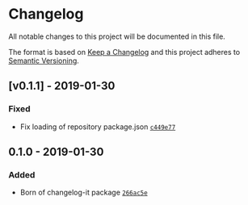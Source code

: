 # Changelog

All notable changes to this project will be documented in this file.

The format is based on [Keep a Changelog](http://keepachangelog.com/en/1.0.0/)
and this project adheres to [Semantic Versioning](http://semver.org/spec/v2.0.0.html).

## [v0.1.1] - 2019-01-30

### Fixed

- Fix loading of repository package.json [`c449e77`](https://github.com/AckeeCZ/changelog-it/commit/c449e775fc798a6424724547fd2375ff172f45d0)

## 0.1.0 - 2019-01-30

### Added

- Born of changelog-it package [`266ac5e`](https://github.com/AckeeCZ/changelog-it/commit/266ac5edf2bb8528acf39dd0bec893a11152c60f)
